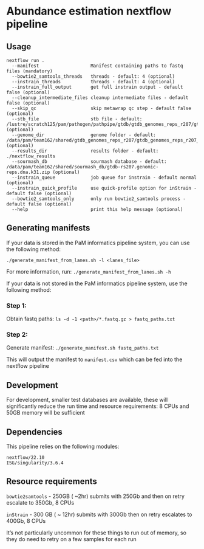 # Abundance estimation nextflow pipeline

## Usage
```
nextflow run .
  --manifest                   Manifest containing paths to fastq files (mandatory)
  --bowtie2_samtools_threads   threads - default: 4 (optional)
  --instrain_threads           threads - default: 4 (optional)
  --instrain_full_output       get full instrain output - default false (optional)
  --cleanup_intermediate_files cleanup intermediate files - default false (optional)
  --skip_qc                    skip metawrap qc step - default false (optional)
  --stb_file                   stb file - default: /lustre/scratch125/pam/pathogen/pathpipe/gtdb/gtdb_genomes_reps_r207/gtdb_genomes_reps_r207.stb (optional)
  --genome_dir                 genome folder - default: /data/pam/team162/shared/gtdb_genomes_reps_r207/gtdb_genomes_reps_r207_genome_dir (optional)
  --results_dir                results folder - default: ./nextflow_results
  --sourmash_db                sourmash database - default: /data/pam/team162/shared/sourmash_db/gtdb-rs207.genomic-reps.dna.k31.zip (optional)
  --instrain_queue             job queue for instrain - default normal (optional)
  --instrain_quick_profile     use quick-profile option for inStrain - default false (optional)
  --bowtie2_samtools_only      only run bowtie2_samtools process - default false (optional)
  --help                       print this help message (optional)
```

## Generating manifests

If your data is stored in the PaM informatics pipeline system, you can use the following method:

`./generate_manifest_from_lanes.sh -l <lanes_file>`

For more information, run:
`./generate_manifest_from_lanes.sh -h`

If your data is not stored in the PaM informatics pipeline system, use the following method:
### Step 1:
Obtain fastq paths:
`ls -d -1 <path>/*.fastq.gz > fastq_paths.txt`
### Step 2:
Generate manifest:
`./generate_manifest.sh fastq_paths.txt`

This will output the manifest to `manifest.csv` which can be fed into the nextflow pipeline

## Development
For development, smaller test databases are available, these will significantly reduce the run time and resource requirements:
8 CPUs and 50GB memory will be sufficient

## Dependencies
This pipeline relies on the following modules:
```
nextflow/22.10
ISG/singularity/3.6.4
```

## Resource requirements
`bowtie2samtools` - 250GB ( ~2hr) submits with 250Gb and then on retry escalate to 350Gb, 8 CPUs

`inStrain` - 300 GB ( ~ 12hr) submits with 300Gb then on retry escalates to 400Gb, 8 CPUs

It’s not particularly uncommon for these things to run out of memory, so they do need to retry on a few samples for each run
